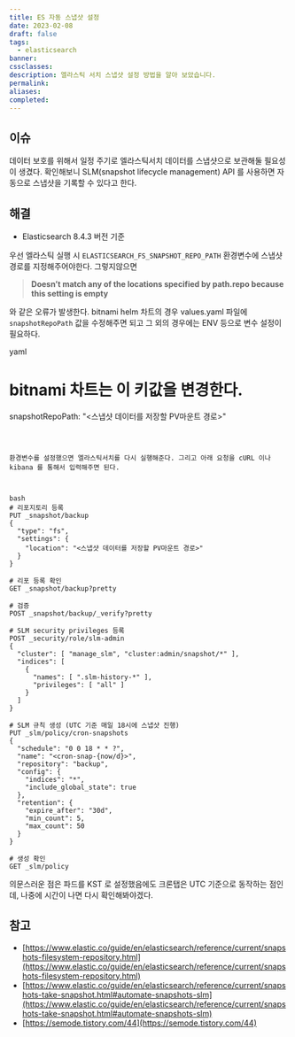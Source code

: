 ```yaml
---
title: ES 자동 스냅샷 설정
date: 2023-02-08
draft: false
tags:
  - elasticsearch
banner: 
cssclasses: 
description: 엘라스틱 서치 스냅샷 설정 방법을 알아 보았습니다.
permalink: 
aliases: 
completed:
---
```

## 이슈

데이터 보호를 위해서 일정 주기로 엘라스틱서치 데이터를 스냅샷으로 보관해둘 필요성이 생겼다. 확인해보니 SLM(snapshot lifecycle management) API 를 사용하면 자동으로 스냅샷을 기록할 수 있다고 한다.

  

## 해결

- Elasticsearch 8.4.3 버전 기준

  

우선 엘라스틱 실행 시 `ELASTICSEARCH_FS_SNAPSHOT_REPO_PATH` 환경변수에 스냅샷 경로를 지정해주어야한다. 그렇지않으면

> **Doesn’t match any of the locations specified by path.repo because this setting is empty**

와 같은 오류가 발생한다. bitnami helm 차트의 경우 values.yaml 파일에 `snapshotRepoPath` 값을 수정해주면 되고 그 외의 경우에는 ENV 등으로 변수 설정이 필요하다.

  

yaml
# bitnami 차트는 이 키값을 변경한다.
snapshotRepoPath: "<스냅샷 데이터를 저장할 PV마운트 경로>"
```

  

환경변수를 설정했으면 엘라스틱서치를 다시 실행해준다. 그리고 아래 요청을 cURL 이나 kibana 를 통해서 입력해주면 된다.

  

bash
# 리포지토리 등록
PUT _snapshot/backup
{
  "type": "fs",
  "settings": {
    "location": "<스냅샷 데이터를 저장할 PV마운트 경로>"
  }
}

# 리포 등록 확인
GET _snapshot/backup?pretty

# 검증
POST _snapshot/backup/_verify?pretty

# SLM security privileges 등록
POST _security/role/slm-admin
{
  "cluster": [ "manage_slm", "cluster:admin/snapshot/*" ],
  "indices": [
    {
      "names": [ ".slm-history-*" ],
      "privileges": [ "all" ]
    }
  ]
}

# SLM 규칙 생성 (UTC 기준 매일 18시에 스냅샷 진행)
PUT _slm/policy/cron-snapshots
{
  "schedule": "0 0 18 * * ?",       
  "name": "<cron-snap-{now/d}>", 
  "repository": "backup",    
  "config": {
    "indices": "*",                 
    "include_global_state": true    
  },
  "retention": {                    
    "expire_after": "30d",
    "min_count": 5,
    "max_count": 50
  }
}

# 생성 확인
GET _slm/policy
```

  

의문스러운 점은 파드를 KST 로 설정했음에도 크론탭은 UTC 기준으로 동작하는 점인데, 나중에 시간이 나면 다시 확인해봐야겠다.

  

## 참고

- [https://www.elastic.co/guide/en/elasticsearch/reference/current/snapshots-filesystem-repository.html](https://www.elastic.co/guide/en/elasticsearch/reference/current/snapshots-filesystem-repository.html)
- [https://www.elastic.co/guide/en/elasticsearch/reference/current/snapshots-take-snapshot.html#automate-snapshots-slm](https://www.elastic.co/guide/en/elasticsearch/reference/current/snapshots-take-snapshot.html#automate-snapshots-slm)
- [https://semode.tistory.com/44](https://semode.tistory.com/44)